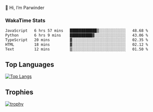 👋 Hi, I’m Parwinder 

### WakaTime Stats

<!--START_SECTION:waka-->

```txt
JavaScript   6 hrs 57 mins   ████████████▒░░░░░░░░░░░░   48.68 %
Python       6 hrs 9 mins    ██████████▓░░░░░░░░░░░░░░   43.06 %
TypeScript   20 mins         ▓░░░░░░░░░░░░░░░░░░░░░░░░   02.35 %
HTML         18 mins         ▓░░░░░░░░░░░░░░░░░░░░░░░░   02.12 %
Text         12 mins         ▒░░░░░░░░░░░░░░░░░░░░░░░░   01.50 %
```

<!--END_SECTION:waka-->

## Top Languages
[![Top Langs](https://github-readme-stats.vercel.app/api/top-langs/?username=officialprosingh&layout=donut-vertical)](https://github.com/anuraghazra/github-readme-stats)

## Trophies
[![trophy](https://github-profile-trophy.vercel.app/?username=officialprosingh)](https://github.com/ryo-ma/github-profile-trophy)
